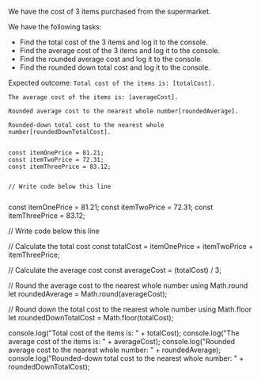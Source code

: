 We have the cost of 3 items purchased
from the supermarket.

We have the following tasks:

- Find the total cost of the 3 items and log it to the console.
- Find the average cost of the 3 items and log it to the console.
- Find the rounded average cost and log it to the console.
- Find the rounded down total cost and log it to the console.

Expected outcome:
`Total cost of the items is: [totalCost].`

`The average cost of the items is: [averageCost].`

`Rounded average cost to the nearest whole number[roundedAverage].`

`Rounded-down total cost to the nearest whole number[roundedDownTotalCost].`

<codeblock language="javascript" type="exercise" testMode="fixedInput">
<code>
const itemOnePrice = 81.21;
const itemTwoPrice = 72.31;
const itemThreePrice = 83.12;

// Write code below this line

</code>

<solution>
const itemOnePrice = 81.21;
const itemTwoPrice = 72.31;
const itemThreePrice = 83.12;

// Write code below this line

// Calculate the total cost
const totalCost = itemOnePrice + itemTwoPrice + itemThreePrice;

// Calculate the average cost
const averageCost = (totalCost) / 3;

// Round the average cost to the nearest whole number using Math.round
let roundedAverage = Math.round(averageCost);

// Round down the total cost to the nearest whole number using Math.floor
let roundedDownTotalCost = Math.floor(totalCost);

console.log("Total cost of the items is: " + totalCost);
console.log("The average cost of the items is: " + averageCost);
console.log("Rounded average cost to the nearest whole number: " + roundedAverage);
console.log("Rounded-down total cost to the nearest whole number: " + roundedDownTotalCost);

</solution>
</codeblock>
